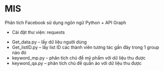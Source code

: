 # MIS
Phân tích Facebook sử dụng ngôn ngữ Python + API Graph
* Cài đặt thư viện: requests
-	Get_data.py – lấy dữ liệu người dùng
-	Get_listID.py – lấy list ID các thành viên tương tác gần đây trong 1 group nào đó
-	keyword_mp.py – phân tích chủ đề mỹ phẩm với dữ liệu thu được
-	keyword_qa.py – phân tích chủ đề quần áo với dữ liệu thu được

